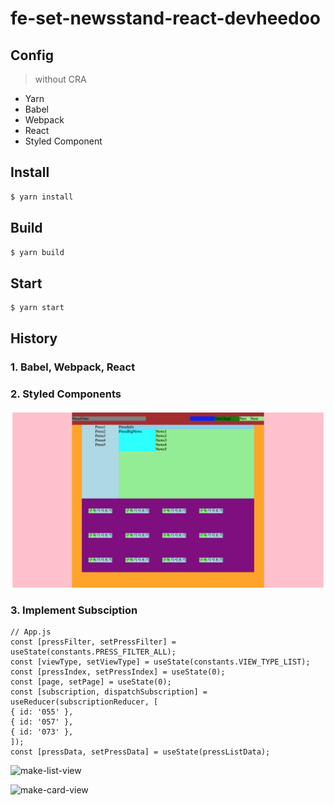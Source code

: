 # fe-set-newsstand-react-devheedoo

## Config

> without CRA

- Yarn
- Babel
- Webpack
- React
- Styled Component

## Install

```bash
$ yarn install
```

## Build

```bash
$ yarn build
```

## Start

```bash
$ yarn start
```

## History

### 1. Babel, Webpack, React

### 2. Styled Components

![make-styled-components](./history/make-styled-components.png)

### 3. Implement Subsciption

```react
// App.js
const [pressFilter, setPressFilter] = useState(constants.PRESS_FILTER_ALL);
const [viewType, setViewType] = useState(constants.VIEW_TYPE_LIST);
const [pressIndex, setPressIndex] = useState(0);
const [page, setPage] = useState(0);
const [subscription, dispatchSubscription] = useReducer(subscriptionReducer, [
{ id: '055' },
{ id: '057' },
{ id: '073' },
]);
const [pressData, setPressData] = useState(pressListData);
```

![make-list-view](./history/make-list-view.png)

![make-card-view](./history/make-card-view.png)